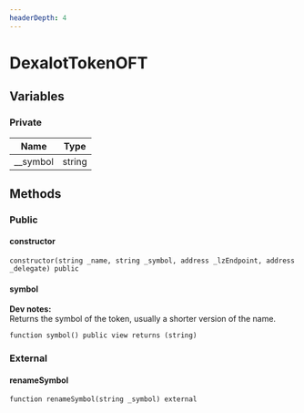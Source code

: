 ```yaml
---
headerDepth: 4
---
```


# DexalotTokenOFT

## Variables

### Private

| Name | Type |
| --- | --- |
| __symbol | string |

## Methods

### Public

#### constructor

```solidity:no-line-numbers
constructor(string _name, string _symbol, address _lzEndpoint, address _delegate) public
```

#### symbol

**Dev notes:** \
Returns the symbol of the token, usually a shorter version of the
name.

```solidity:no-line-numbers
function symbol() public view returns (string)
```

### External

#### renameSymbol

```solidity:no-line-numbers
function renameSymbol(string _symbol) external
```

